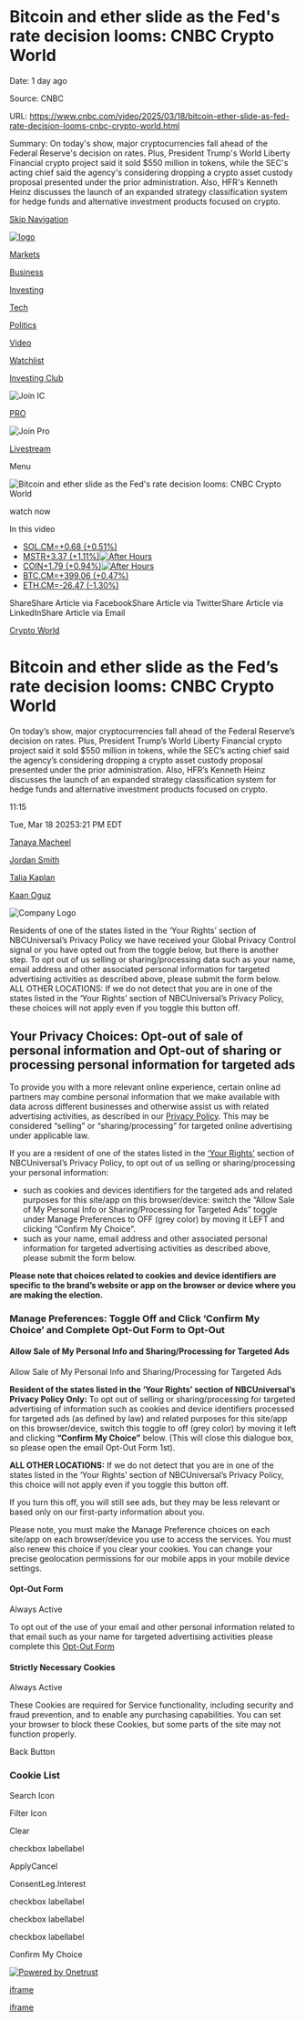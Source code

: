 # Bitcoin and ether slide as the Fed's rate decision looms: CNBC Crypto World

Date: 1 day ago

Source: CNBC

URL: https://www.cnbc.com/video/2025/03/18/bitcoin-ether-slide-as-fed-rate-decision-looms-cnbc-crypto-world.html

Summary: On today's show, major cryptocurrencies fall ahead of the Federal Reserve's decision on rates. Plus, President Trump's World Liberty Financial crypto project said it sold $550 million in tokens, while the SEC's acting chief said the agency's considering dropping a crypto asset custody proposal presented under the prior administration. Also, HFR's Kenneth Heinz discusses the launch of an expanded strategy classification system for hedge funds and alternative investment products focused on crypto.

[Skip Navigation](https://www.cnbc.com/video/2025/03/18/bitcoin-ether-slide-as-fed-rate-decision-looms-cnbc-crypto-world.html#MainContent)

[![logo](https://static-redesign.cnbcfm.com/dist/2469ed0a9a4cafdf055e.svg)](https://www.cnbc.com/)

[Markets](https://www.cnbc.com/markets/)

[Business](https://www.cnbc.com/business/)

[Investing](https://www.cnbc.com/investing/)

[Tech](https://www.cnbc.com/technology/)

[Politics](https://www.cnbc.com/politics/)

[Video](https://www.cnbc.com/tv/)

[Watchlist](https://www.cnbc.com/watchlist/)

[Investing Club](https://www.cnbc.com/investingclub/subscribe?__source=investingclub|globalnav|join&tpcc=investingclub|globalnav|join)

![Join IC](https://static-redesign.cnbcfm.com/dist/93743f20be95b721880f.svg)

[PRO](https://www.cnbc.com/application/pro?__source=pro|globalnav|join&tpcc=pro|globalnav|join)

![Join Pro](https://static-redesign.cnbcfm.com/dist/69ae09b80acd376e9c97.svg)

[Livestream](https://www.cnbc.com/live-tv/)

Menu

![Bitcoin and ether slide as the Fed's rate decision looms: CNBC Crypto World](https://image.cnbcfm.com/api/v1/image/108117822-250318_cw_thumbnail.jpg?v=1742324543&w=750&h=422&vtcrop=y)

watch now

In this video

- [SOL.CM=+0.68 (+0.51%)](https://www.cnbc.com/quotes/SOL.CM=)
- [MSTR+3.37 (+1.11%)![After Hours](https://static-redesign.cnbcfm.com/dist/1b0cc41fb0c34e043aa0.svg)](https://www.cnbc.com/quotes/MSTR)
- [COIN+1.79 (+0.94%)![After Hours](https://static-redesign.cnbcfm.com/dist/1b0cc41fb0c34e043aa0.svg)](https://www.cnbc.com/quotes/COIN)
- [BTC.CM=+399.06 (+0.47%)](https://www.cnbc.com/quotes/BTC.CM=)
- [ETH.CM=-26.47 (-1.30%)](https://www.cnbc.com/quotes/ETH.CM=)

ShareShare Article via FacebookShare Article via TwitterShare Article via LinkedInShare Article via Email

[Crypto World](https://www.cnbc.com/cryptoworld/)

# Bitcoin and ether slide as the Fed’s rate decision looms: CNBC Crypto World

On today’s show, major cryptocurrencies fall ahead of the Federal Reserve’s decision on rates. Plus, President Trump’s World Liberty Financial crypto project said it sold $550 million in tokens, while the SEC’s acting chief said the agency’s considering dropping a crypto asset custody proposal presented under the prior administration. Also, HFR’s Kenneth Heinz discusses the launch of an expanded strategy classification system for hedge funds and alternative investment products focused on crypto.

11:15

Tue, Mar 18 20253:21 PM EDT

[Tanaya Macheel](https://www.cnbc.com/tanaya-macheel/)

[Jordan Smith](https://www.cnbc.com/jordan-smith/)

[Talia Kaplan](https://www.cnbc.com/talia-kaplan/)

[Kaan Oguz](https://www.cnbc.com/kaan-oguz/)

![Company Logo](https://cdn.cookielaw.org/logos/17e5cb00-ad90-47f5-a58d-77597d9d2c16/ffe22c24-b5ec-419d-a0f9-f090bf07f6f0/9366d06d-524a-4047-b900-ba2d60e62e46/NBCU_logo.png)

Residents of one of the states listed in the ‘Your Rights’ section of NBCUniversal’s Privacy Policy we have received your Global Privacy Control signal or you have opted out from the toggle below, but there is another step. To opt out of us selling or sharing/processing data such as your name, email address and other associated personal information for targeted advertising activities as described above, please submit the form below. ALL OTHER LOCATIONS: If we do not detect that you are in one of the states listed in the ‘Your Rights’ section of NBCUniversal’s Privacy Policy, these choices will not apply even if you toggle this button off.

## Your Privacy Choices: Opt-out of sale of personal information and Opt-out of sharing or processing personal information for targeted ads

To provide you with a more relevant online experience, certain online ad partners may combine personal information that we make available with data across different businesses and otherwise assist us with related advertising activities, as described in our [Privacy Policy](https://www.nbcuniversal.com/privacy). This may be considered “selling” or “sharing/processing” for targeted online advertising under applicable law.

If you are a resident of one of the states listed in the [‘Your Rights’](https://www.nbcuniversal.com/privacy#accordionheader5) section of NBCUniversal’s Privacy Policy, to opt out of us selling or sharing/processing your personal information:

- such as cookies and devices identifiers for the targeted ads and related purposes for this site/app on this browser/device: switch the “Allow Sale of My Personal Info or Sharing/Processing for Targeted Ads” toggle under Manage Preferences to OFF (grey color) by moving it LEFT and clicking “Confirm My Choice”.
- such as your name, email address and other associated personal information for targeted advertising activities as described above, please submit the form below.

**Please note that choices related to cookies and device identifiers are specific to the brand’s website or app on the browser or device where you are making the election.**

### Manage Preferences: Toggle Off and Click ‘Confirm My Choice’ and Complete Opt-Out Form to Opt-Out

#### Allow Sale of My Personal Info and Sharing/Processing for Targeted Ads

Allow Sale of My Personal Info and Sharing/Processing for Targeted Ads

**Resident of the states listed in the ‘Your Rights’ section of NBCUniversal’s Privacy Policy Only:** To opt out of selling or sharing/processing for targeted advertising of information such as cookies and device identifiers processed for targeted ads (as defined by law) and related purposes for this site/app on this browser/device, switch this toggle to off (grey color) by moving it left and clicking **“Confirm My Choice”** below. (This will close this dialogue box, so please open the email Opt-Out Form 1st).

**ALL OTHER LOCATIONS:** If we do not detect that you are in one of the states listed in the ‘Your Rights’ section of NBCUniversal’s Privacy Policy, this choice will not apply even if you toggle this button off.

If you turn this off, you will still see ads, but they may be less relevant or based only on our first-party information about you.

Please note, you must make the Manage Preference choices on each site/app on each browser/device you use to access the services. You must also renew this choice if you clear your cookies. You can change your precise geolocation permissions for our mobile apps in your mobile device settings.

#### Opt-Out Form

Always Active

To opt out of the use of your email and other personal information related to that email such as your name for targeted advertising activities please complete this [Opt-Out Form](https://privacyportal.onetrust.com/webform/17e5cb00-ad90-47f5-a58d-77597d9d2c16/cda09e33-f935-4960-87de-afa722cef3c2)

#### Strictly Necessary Cookies

Always Active

These Cookies are required for Service functionality, including security and fraud prevention, and to enable any purchasing capabilities. You can set your browser to block these Cookies, but some parts of the site may not function properly.

Back Button

### Cookie List

Search Icon

Filter Icon

Clear

checkbox labellabel

ApplyCancel

ConsentLeg.Interest

checkbox labellabel

checkbox labellabel

checkbox labellabel

Confirm My Choice

[![Powered by Onetrust](https://cdn.cookielaw.org/logos/static/powered_by_logo.svg)](https://www.onetrust.com/products/cookie-consent/)

[iframe](https://sp.auth.adobe.com/entitlement/v4/AccessEnablerProxy.html?9f61ce3349740cda7528#https%3A%2F%2Fwww.cnbc.com%2Fvideo%2F2025%2F03%2F18%2Fbitcoin-ether-slide-as-fed-rate-decision-looms-cnbc-crypto-world.html)

[iframe](https://www.google.com/recaptcha/enterprise/anchor?ar=1&k=6LfnMFMeAAAAABvWy2u0ZzAqPaVUflZOPibgK-u5&co=aHR0cHM6Ly93d3cuY25iYy5jb206NDQz&hl=en&v=J79K9xgfxwT6Syzx-UyWdD89&size=invisible&cb=3876xbe3t7ys)